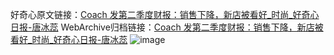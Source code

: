 好奇心原文链接：[Coach 发第二季度财报：销售下降，新店被看好_时尚_好奇心日报-唐冰蕊](https://www.qdaily.com/articles/5763.html)
WebArchive归档链接：[Coach 发第二季度财报：销售下降，新店被看好_时尚_好奇心日报-唐冰蕊](http://web.archive.org/web/20190623165421/https://www.qdaily.com/articles/5763.html)
![image](http://ww3.sinaimg.cn/large/007d5XDply1g3w93lpawoj30u039hhdt)